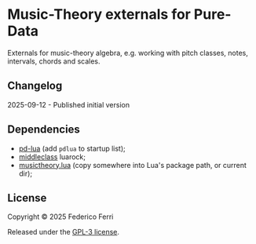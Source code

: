 # Music-Theory externals for Pure-Data

Externals for music-theory algebra, e.g. working with pitch classes, notes, intervals, chords and scales.

## Changelog

2025-09-12 - Published initial version

## Dependencies

 - [pd-lua](https://github.com/agraef/pd-lua) (add `pdlua` to startup list);
 - [middleclass](https://github.com/kikito/middleclass) luarock;
 - [musictheory.lua](https://github.com/fferri/musictheory.lua) (copy somewhere into Lua's package path, or current dir);

## License

Copyright © 2025 Federico Ferri

Released under the [GPL-3 license](LICENSE.txt).
